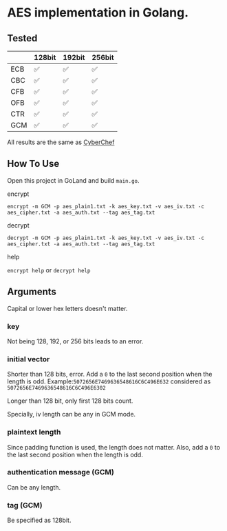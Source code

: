 # AES implementation in Golang.

## Tested
|      | 128bit  | 192bit | 256bit |
| ---- | ------- | ------ | ------ |
| ECB  |   ✅    |   ✅   |   ✅  |
| CBC  |   ✅    |   ✅   |   ✅  |
| CFB  |   ✅    |   ✅   |   ✅  |
| OFB  |   ✅    |   ✅   |   ✅  |
| CTR  |   ✅    |   ✅   |   ✅  |
| GCM  |   ✅    |   ✅   |   ✅  |

All results are the same as [CyberChef](https://github.com/gchq/CyberChef)

## How To Use
Open this project in GoLand and build `main.go`.

encrypt

`encrypt -m GCM -p aes_plain1.txt -k aes_key.txt -v aes_iv.txt -c aes_cipher.txt -a aes_auth.txt --tag aes_tag.txt`

decrypt

`decrypt -m GCM -p aes_plain1.txt -k aes_key.txt -v aes_iv.txt -c aes_cipher.txt -a aes_auth.txt --tag aes_tag.txt` 

help

`encrypt help` or `decrypt help`

## Arguments
Capital or lower hex letters doesn't matter.

### key
Not being 128, 192, or 256 bits leads to an error. 

### initial vector
Shorter than 128 bits, error. 
Add a `0` to the last second position when the
length is odd. Example:`5072656E7469636548616C6C496E632` considered as `5072656E7469636548616C6C496E6302` 

Longer than 128 bit, only first 128 bits count. 

Specially, iv length can be any in GCM mode.

### plaintext length
Since padding function is used, the length does not matter. Also, add a `0` to the last second position when the 
length is odd. 

### authentication message (GCM)
Can be any length.

### tag (GCM)
Be specified as 128bit.
